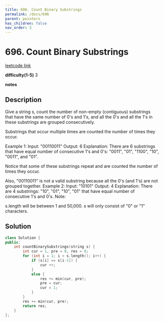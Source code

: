 ```yaml
---
title: 696. Count Binary Substrings
permalink: /docs/696
parent: pointers
has_children: false
nav_order: 3
---
```

# 696. Count Binary Substrings
[leetcode link](https://leetcode.com/problems/count-binary-substrings/)

**difficulty(1-5)** 
3

**notes**   


## Description

Give a string s, count the number of non-empty (contiguous) substrings that have the same number of 0's and 1's, and all the 0's and all the 1's in these substrings are grouped consecutively.

Substrings that occur multiple times are counted the number of times they occur.

Example 1:
Input: "00110011"
Output: 6
Explanation: There are 6 substrings that have equal number of consecutive 1's and 0's: "0011", "01", "1100", "10", "0011", and "01".

Notice that some of these substrings repeat and are counted the number of times they occur.

Also, "00110011" is not a valid substring because all the 0's (and 1's) are not grouped together.
Example 2:
Input: "10101"
Output: 4
Explanation: There are 4 substrings: "10", "01", "10", "01" that have equal number of consecutive 1's and 0's.
Note:

s.length will be between 1 and 50,000.
s will only consist of "0" or "1" characters.

## Solution

```c++
class Solution {
public:
    int countBinarySubstrings(string s) {
        int cur = 1, pre = 0, res = 0;
        for (int i = 1; i < s.length(); i++) {
            if (s[i] == s[i-1]) {
                cur ++;
            }
            else {
                res += min(cur, pre);
                pre = cur;
                cur = 1;
            }
        }
        res += min(cur, pre);
        return res;
    }
};
```

<!-- 
Default label
{: .label }

Blue label
{: .label .label-blue }

Stable
{: .label .label-green }

New release
{: .label .label-purple }

Coming soon
{: .label .label-yellow }

Deprecated
{: .label .label-red } -->
